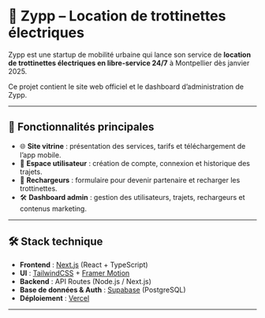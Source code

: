 # 🛴 Zypp – Location de trottinettes électriques

Zypp est une startup de mobilité urbaine qui lance son service de **location de trottinettes électriques en libre-service 24/7** à Montpellier dès janvier 2025.  

Ce projet contient le site web officiel et le dashboard d’administration de Zypp.

---

## 🚀 Fonctionnalités principales

- 🌐 **Site vitrine** : présentation des services, tarifs et téléchargement de l’app mobile.  
- 👤 **Espace utilisateur** : création de compte, connexion et historique des trajets.  
- 🔋 **Rechargeurs** : formulaire pour devenir partenaire et recharger les trottinettes.  
- 🛠️ **Dashboard admin** : gestion des utilisateurs, trajets, rechargeurs et contenus marketing.  

---

## 🛠️ Stack technique

- **Frontend** : [Next.js](https://nextjs.org/) (React + TypeScript)  
- **UI** : [TailwindCSS](https://tailwindcss.com/) + [Framer Motion](https://www.framer.com/motion/)  
- **Backend** : API Routes (Node.js / Next.js)  
- **Base de données & Auth** : [Supabase](https://supabase.com/) (PostgreSQL)  
- **Déploiement** : [Vercel](https://vercel.com/)  

---
